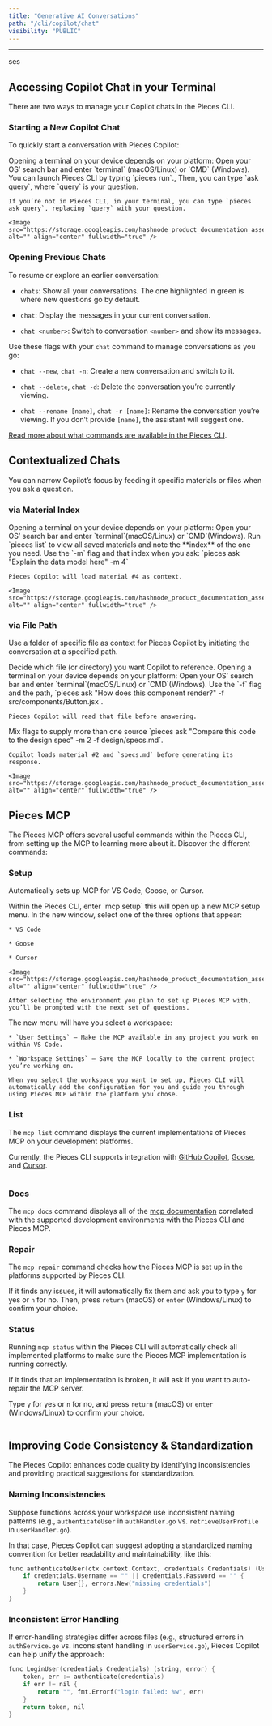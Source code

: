 ```yaml
---
title: "Generative AI Conversations"
path: "/cli/copilot/chat"
visibility: "PUBLIC"
---
```

***
ses
## Accessing Copilot Chat in your Terminal

There are two ways to manage your Copilot chats in the Pieces CLI.

### Starting a New Copilot Chat

To quickly start a conversation with Pieces Copilot:

<Steps>
  <Step title="Open a Terminal">
    Opening a terminal on your device depends on your platform: Open your OS’ search bar and enter `terminal` (macOS/Linux) or `CMD` (Windows).
  </Step>

  <Step title="Enter Ask Command">
    You can launch Pieces CLI by typing `pieces run`., Then, you can type `ask query`, where `query` is your question.

    If you’re not in Pieces CLI, in your terminal, you can type `pieces ask query`, replacing `query` with your question.

    <Image src="https://storage.googleapis.com/hashnode_product_documentation_assets/cli_assets/pieces_copilot/chat/ask_pieces.gif" alt="" align="center" fullwidth="true" />
  </Step>
</Steps>

### Opening Previous Chats

To resume or explore an earlier conversation:

* `chats`: Show all your conversations. The one highlighted in green is where new questions go by default.

* `chat`: Display the messages in your current conversation.

* `chat <number>`: Switch to conversation `<number>` and show its messages.

Use these flags with your `chat` command to manage conversations as you go:

* `chat --new`, `chat -n`: Create a new conversation and switch to it.

* `chat --delete`, `chat -d`: Delete the conversation you’re currently viewing.

* `chat --rename [name]`, `chat -r [name]`: Rename the conversation you’re viewing. If you don’t provide `[name]`, the assistant will suggest one.

[Read more about what commands are available in the Pieces CLI](https://docs.pieces.app/products/cli/commands).

## Contextualized Chats

You can narrow Copilot’s focus by feeding it specific materials or files when you ask a question.

### via Material Index

<Steps>
  <Step title="Open a Terminal">
    Opening a terminal on your device depends on your platform: Open your OS’ search bar and enter `terminal`(macOS/Linux) or `CMD`(Windows).
  </Step>

  <Step title="List your materials">
    Run `pieces list` to view all saved materials and note the **index** of the one you need.
  </Step>

  <Step title="Ask with a Material">
    Use the `-m` flag and that index when you ask: `pieces ask "Explain the data model here" -m 4`

    Pieces Copilot will load material #4 as context.

    <Image src="https://storage.googleapis.com/hashnode_product_documentation_assets/cli_assets/pieces_copilot/chat/pieces_context_chat.gif" alt="" align="center" fullwidth="true" />
  </Step>
</Steps>

### via File Path

Use a folder of specific file as context for Pieces Copilot by initiating the conversation at a specified path.

<Steps>
  <Step title="Select Your File or Folder">
    Decide which file (or directory) you want Copilot to reference.
  </Step>

  <Step title="Open a Terminal">
    Opening a terminal on your device depends on your platform: Open your OS’ search bar and enter `terminal`(macOS/Linux) or `CMD`(Windows).
  </Step>

  <Step title="Ask with a File">
    Use the `-f` flag and the path, `pieces ask "How does this component render?" -f src/components/Button.jsx`.

    Pieces Copilot will read that file before answering.
  </Step>

  <Step title="Provide Multiple Contexts">
    Mix flags to supply more than one source `pieces ask "Compare this code to the design spec" -m 2 -f design/specs.md`.

    Copilot loads material #2 and `specs.md` before generating its response.

    <Image src="https://storage.googleapis.com/hashnode_product_documentation_assets/cli_assets/pieces_copilot/chat/adding_file.png" alt="" align="center" fullwidth="true" />
  </Step>
</Steps>

## Pieces MCP

The Pieces MCP offers several useful commands within the Pieces CLI, from setting up the MCP to learning more about it. Discover the different commands:

### Setup

Automatically sets up MCP for VS Code, Goose, or Cursor.

<Steps>
  <Step title="Enter MCP Command">
    Within the Pieces CLI, enter `mcp setup` this will open up a new MCP setup menu.
  </Step>

  <Step title="Select MCP Platform">
    In the new window, select one of the three options that appear:

    * VS Code

    * Goose

    * Cursor

    <Image src="https://storage.googleapis.com/hashnode_product_documentation_assets/cli_assets/pieces_copilot/chat/selecting_mcp_option.png" alt="" align="center" fullwidth="true" />

    After selecting the environment you plan to set up Pieces MCP with, you’ll be prompted with the next set of questions.
  </Step>

  <Step title="Select Workspace">
    The new menu will have you select a workspace:

    * `User Settings` — Make the MCP available in any project you work on within VS Code.

    * `Workspace Settings` — Save the MCP locally to the current project you’re working on.

    When you select the workspace you want to set up, Pieces CLI will automatically add the configuration for you and guide you through using Pieces MCP within the platform you chose.
  </Step>
</Steps>

### List

The `mcp list` command displays the current implementations of Pieces MCP on your development platforms.

Currently, the Pieces CLI supports integration with [GitHub Copilot](https://docs.pieces.app/products/mcp/github-copilot), [Goose](https://docs.pieces.app/products/mcp/goose), and [Cursor](https://docs.pieces.app/products/mcp/cursor).

<Image src="https://storage.googleapis.com/hashnode_product_documentation_assets/cli_assets/pieces_copilot/chat/mcp_list.png" alt="" align="center" fullwidth="true" />

### Docs

The `mcp docs` command displays all of the [mcp documentation](https://docs.pieces.app/products/mcp/get-started) correlated with the supported development environments with the Pieces CLI and Pieces MCP.

### Repair

The `mcp repair` command checks how the Pieces MCP is set up in the platforms supported by Pieces CLI.

If it finds any issues, it will automatically fix them and ask you to type `y` for yes or `n` for no. Then, press `return` (macOS) or `enter` (Windows/Linux) to confirm your choice.

### Status

Running `mcp status` within the Pieces CLI will automatically check all implemented platforms to make sure the Pieces MCP implementation is running correctly.

If it finds that an implementation is broken, it will ask if you want to auto-repair the MCP server.

Type `y` for yes or `n` for no, and press `return` (macOS) or `enter` (Windows/Linux) to confirm your choice.

<Image src="https://storage.googleapis.com/hashnode_product_documentation_assets/cli_assets/pieces_copilot/chat/finish_setup_mcp.png" alt="" align="center" fullwidth="true" />

## Improving Code Consistency & Standardization

The Pieces Copilot enhances code quality by identifying inconsistencies and providing practical suggestions for standardization.

### Naming Inconsistencies

Suppose functions across your workspace use inconsistent naming patterns (e.g., `authenticateUser` in `authHandler.go` vs. `retrieveUserProfile` in `userHandler.go`).

In that case, Pieces Copilot can suggest adopting a standardized naming convention for better readability and maintainability, like this:

```c
func authenticateUser(ctx context.Context, credentials Credentials) (User, error) {
    if credentials.Username == "" || credentials.Password == "" {
        return User{}, errors.New("missing credentials")
    }
}
```

### Inconsistent Error Handling

If error-handling strategies differ across files (e.g., structured errors in `authService.go` vs. inconsistent handling in `userService.go`), Pieces Copilot can help unify the approach:

```c
func LoginUser(credentials Credentials) (string, error) {
    token, err := authenticate(credentials)
    if err != nil {
        return "", fmt.Errorf("login failed: %w", err)
    }
    return token, nil
}
```
